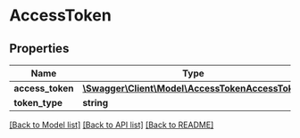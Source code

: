 # AccessToken

## Properties
Name | Type | Description | Notes
------------ | ------------- | ------------- | -------------
**access_token** | [**\Swagger\Client\Model\AccessTokenAccessToken**](AccessTokenAccessToken.md) |  | [optional] 
**token_type** | **string** |  | [optional] 

[[Back to Model list]](../README.md#documentation-for-models) [[Back to API list]](../README.md#documentation-for-api-endpoints) [[Back to README]](../README.md)


